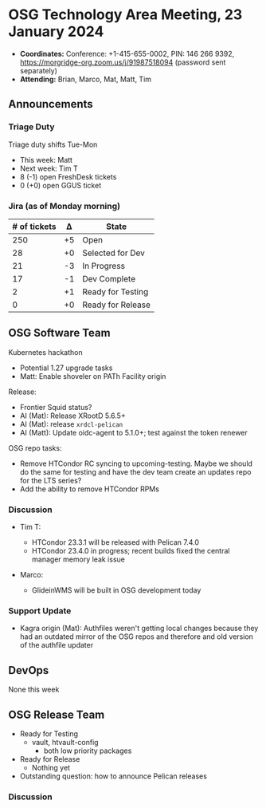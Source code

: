 # OSG Technology Area Meeting, 23 January 2024

-   **Coordinates:** Conference: +1-415-655-0002, PIN: 146 266 9392,
    <https://morgridge-org.zoom.us/j/91987518094> (password sent separately)
-   **Attending:** Brian, Marco, Mat, Matt, Tim

## Announcements

### Triage Duty

Triage duty shifts Tue-Mon

-   This week: Matt
-   Next week: Tim T
-   8 (-1) open FreshDesk tickets
-   0 (+0) open GGUS ticket

### Jira (as of Monday morning)

| # of tickets | &Delta; | State             |
|--------------|---------|-------------------|
| 250          | +5      | Open              |
| 28           | +0      | Selected for Dev  |
| 21           | -3      | In Progress       |
| 17           | -1      | Dev Complete      |
| 2            | +1      | Ready for Testing |
| 0            | +0      | Ready for Release |

## OSG Software Team

Kubernetes hackathon
-  Potential 1.27 upgrade tasks
-  Matt: Enable shoveler on PATh Facility origin

Release:
-   Frontier Squid status?
-   AI (Mat): Release XRootD 5.6.5+
-   AI (Mat): release `xrdcl-pelican`
-   AI (Matt): Update oidc-agent to 5.1.0+; test against the token renewer

OSG repo tasks:
-   Remove HTCondor RC syncing to upcoming-testing.
    Maybe we should do the same for testing and have the dev team create an updates repo for the LTS series?
-   Add the ability to remove HTCondor RPMs

### Discussion

- Tim T:
    - HTCondor 23.3.1 will be released with Pelican 7.4.0
    - HTCondor 23.4.0 in progress; recent builds fixed the central manager memory leak issue

- Marco:
    - GlideinWMS will be built in OSG development today

### Support Update

-   Kagra origin (Mat): Authfiles weren't getting local changes because they had an outdated mirror of the OSG repos
    and therefore and old version of the authfile updater

## DevOps

None this week

## OSG Release Team

-   Ready for Testing
    -   vault, htvault-config
        - both low priority packages
-   Ready for Release
    -   Nothing yet
-   Outstanding question: how to announce Pelican releases

### Discussion


